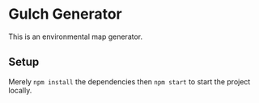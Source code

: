 # Gulch Generator
This is an environmental map generator.

## Setup
Merely `npm install` the dependencies then `npm start` to start the project locally.
